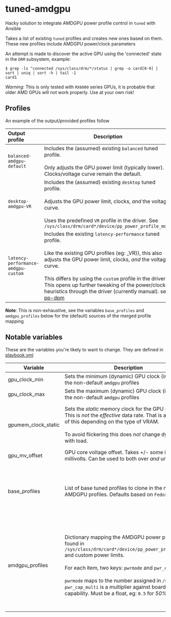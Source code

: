 # tuned-amdgpu

Hacky solution to integrate AMDGPU power profile control in `tuned` with Ansible

Takes a list of existing `tuned` profiles and creates new ones based on them.  These new profiles include AMDGPU power/clock parameters

An attempt is made to discover the active GPU using the 'connected' state in the `DRM` subsystem, example:
```
$ grep -ls ^connected /sys/class/drm/*/status | grep -o card[0-9] | sort | uniq | sort -h | tail -1
card1
```

_Warning_: This is only tested with `RX6000` series GPUs, it is probable that older AMD GPUs will not work properly.  Use at your own risk!

## Profiles

An example of the output/provided profiles follow

| Output profile | Description |
|:---|---|
| `balanced-amdgpu-default` | Includes the (assumed) existing `balanced` tuned profile.<br/><br/>Only adjusts the GPU power limit (typically lower).  Clocks/voltage curve remain the default. |
| `desktop-amdgpu-VR` | Includes the (assumed) existing `desktop` tuned profile.<br/><br/>Adjusts the GPU power limit, clocks, _and_ the voltage curve.<br/><br/>Uses the predefined `VR` profile in the driver.  See `/sys/class/drm/card*/device/pp_power_profile_mode` |
| `latency-performance-amdgpu-custom` | Includes the existing `latency-performance` tuned profile.<br/><br/>Like the existing GPU profiles (eg: _VR)), this also adjusts the GPU power limit, clocks, _and_ the voltage curve.<br/><br/>This differs by using the `custom` profile in the driver.  This opens up further tweaking of the power/clock heuristics through the driver (currently manual).  see: [pp-dpm](https://docs.kernel.org/gpu/amdgpu/thermal.html#pp-dpm) |

**Note**: This is non-exhaustive, see the variables `base_profiles` and `amdgpu_profiles` below for the (default) sources of the merged profile mapping

## Notable variables

These are the variables you're likely to want to change.  They are defined in [playbook.yml](playbook.yml)

| Variable               | Description                                                                                                                                                                                                                                                                                                                                | In-playbook                                                                                                                                                                  |
|------------------------|--------------------------------------------------------------------------------------------------------------------------------------------------------------------------------------------------------------------------------------------------------------------------------------------------------------------------------------------|--------------------------------------------------------------------------------------------------------------------------------------------------------------------------|
| gpu_clock_min          | Sets the minimum (dynamic) GPU clock (in `Mhz`) for the non-default `amdgpu` profiles                                                                                                                                                                                                                                                                 | `700`                                                                                                                                                    |
| gpu_clock_max          | Sets the maximum (dynamic) GPU clock (in `MHz`) for the non-default `amdgpu` profiles                                                                                                                                                                                                                                                                 | `2600`, results in `2.6GHz` (rounded); mild overclock                                                                                                                     |
| gpumem_clock_static       | Sets the _static_ memory clock for the GPU (in `MHz`).  This is *not* the _effective_ data rate.  That is a multiple of this depending on the type of VRAM.<br/><br/>To avoid flickering this does *not* change dynamically with load.                                                                                                                | `1050`, results in just over `1GHz`; mild overclock<br/><br/>Actual effective clock depends on this being multiplied against the data/pump rate of the `GDDR?` GPU memory                                                                                                                                  |
| gpu_mv_offset          | GPU core voltage offset.  Takes +/- some integer in millivolts.  Can be used to both over _and_ under volt.                                                                                                                                                                                                                                | `-50` (undervolt `50mV` or `0.05V`)                                                                                                                                     |
| base_profiles          | List of base tuned profiles to clone in the new AMDGPU profiles.  Defaults based on `Fedora`                                                                                                                                                                                                                                               | <ul><li>`balanced`</li><li>`desktop`</li><li>`latency-performance`</li><li>`network-latency`</li><li>`network-throughput`</li><li>`powersave`</li><li>`virtual-host`</li>|
| amdgpu_profiles        | Dictionary mapping the AMDGPU power profiles found in `/sys/class/drm/card*/device/pp_power_profile_mode` and custom power limits.<br/><br>For each item, two keys: `pwrmode` and `pwr_cap_multi`.<br/><br/>`pwrmode` maps to the number assigned in `/sys` above.<br/>`pwr_cap_multi` is a multiplier against board power capability. Must be a float, eg: `0.5` for *50%* | <pre>default:<br/>  pwrmode: 0<br/>  pwr_cap_multi: 0.75<br/>  # 75% relatively safe default<br/>VR:<br/>  pwrmode: 4<br/>  pwr_cap_multi: 0.8<br/>  # 80%, likely slight boost<br/>custom:<br/>  pwrmode: 6<br/>  pwr_cap_multi: 1.0<br/>  # 100%, full GPU board capability<br/>  # warning: significantly increased heat</pre>|

